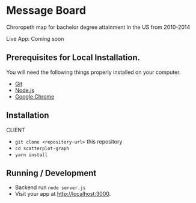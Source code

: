 # Message Board

Chroropeth map for bachelor degree attainment in the US from 2010-2014

Live App: Coming soon

## Prerequisites for Local Installation.

You will need the following things properly installed on your computer.

-   [Git](https://git-scm.com/)
-   [Node.js](https://nodejs.org/)
-   [Google Chrome](https://google.com/chrome/)

## Installation

CLIENT

-   `git clone <repository-url>` this repository
-   `cd scatterplot-graph`
-   `yarn install`

## Running / Development

-   Backend run `node server.js`
-   Visit your app at <http://localhost:3000>.
